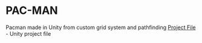 # PAC-MAN
Pacman made in Unity from custom grid system and pathfinding
[Project File](Project) - Unity project file
